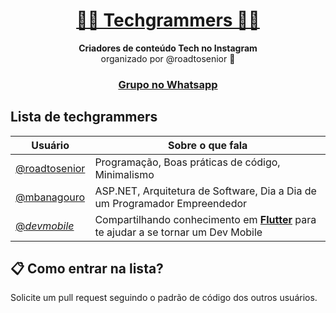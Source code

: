 <h1 align="center">
  <a href="#">
   👨‍💻 Techgrammers 👩‍💻
  </a>
</h1>

<p align="center">
  <strong>Criadores de conteúdo Tech no Instagram</strong><br>
  organizado por @roadtosenior 🚀
</p>

<h3 align="center">
  <a href="https://api.whatsapp.com/send?phone=5551983043447&text=Ol%C3%A1!%20Gostaria%20de%20entrar%20no%20grupo%20Techgrammers">Grupo no Whatsapp</a>
</h3>

## Lista de techgrammers

Usuário | Sobre o que fala
------------ | -------
<a href="https://www.instagram.com/roadtosenior/">@roadtosenior</a> | Programação, Boas práticas de código, Minimalismo
<a href="https://www.instagram.com/mbanagouro/">@mbanagouro</a> | ASP.NET, Arquitetura de Software, Dia a Dia de um Programador Empreendedor
<a href="https://www.instagram.com/_devmobile/">@_devmobile_</a> | Compartilhando conhecimento em <strong><a href="https://flutter.dev/" >Flutter</a></strong> para te ajudar a se tornar um Dev Mobile


## 📋 Como entrar na lista?

Solicite um pull request seguindo o padrão de código dos outros usuários.
